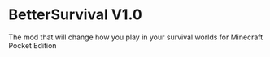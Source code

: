 # BetterSurvival V1.0
The mod that will change how you play in your survival worlds for Minecraft Pocket Edition
